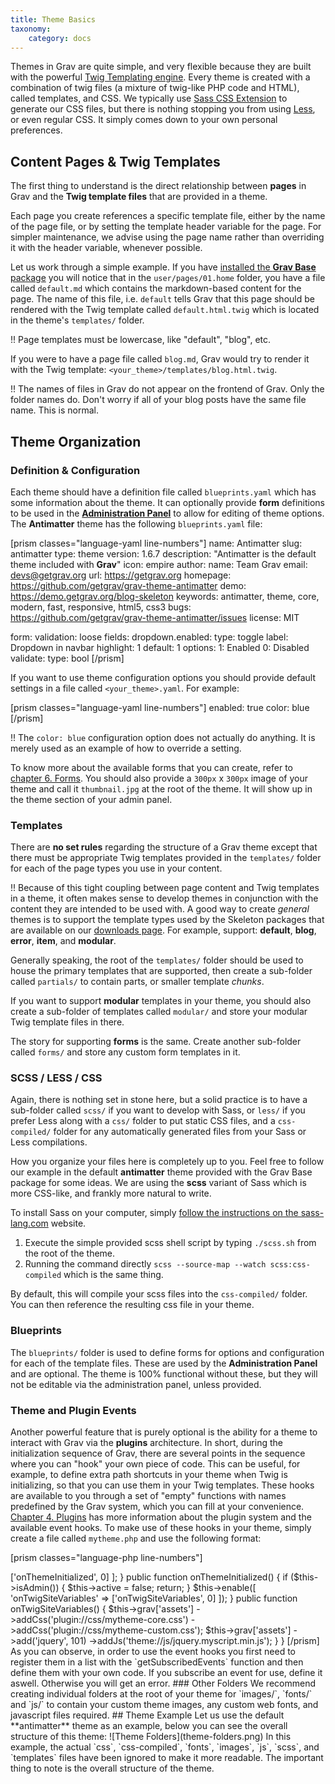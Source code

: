 ```yaml
---
title: Theme Basics
taxonomy:
    category: docs
---
```


Themes in Grav are quite simple, and very flexible because they are built with the powerful [Twig Templating engine](https://twig.sensiolabs.org/). Every theme is created with a combination of twig files (a mixture of twig-like PHP code and HTML), called templates, and CSS. We typically use [Sass CSS Extension](http://sass-lang.com) to generate our CSS files, but there is nothing stopping you from using [Less](http://lesscss.org/), or even regular CSS. It simply comes down to your own personal preferences.

## Content Pages & Twig Templates

The first thing to understand is the direct relationship between **pages** in Grav and the **Twig template files** that are provided in a theme.

Each page you create references a specific template file, either by the name of the page file, or by setting the template header variable for the page.  For simpler maintenance, we advise using the page name rather than overriding it with the header variable, whenever possible.

Let us work through a simple example.  If you have [installed the **Grav Base** package](../../basics/installation) you will notice that in the `user/pages/01.home` folder, you have a file called `default.md` which contains the markdown-based content for the page.  The name of this file, i.e. `default` tells Grav that this page should be rendered with the Twig template called `default.html.twig` which is located in the theme's `templates/` folder.

!! Page templates must be lowercase, like "default", "blog", etc.

If you were to have a page file called `blog.md`, Grav would try to render it with the Twig template: `<your_theme>/templates/blog.html.twig`.

!! The names of files in Grav do not appear on the frontend of Grav. Only the folder names do. Don't worry if all of your blog posts have the same file name. This is normal.

## Theme Organization

### Definition & Configuration

Each theme should have a definition file called `blueprints.yaml` which has some information about the theme.  It can optionally provide **form** definitions to be used in the [**Administration Panel**](../../admin-panel/introduction) to allow for editing of theme options.  The **Antimatter** theme has the following `blueprints.yaml` file:

[prism classes="language-yaml line-numbers"]
name: Antimatter
slug: antimatter
type: theme
version: 1.6.7
description: "Antimatter is the default theme included with **Grav**"
icon: empire
author:
  name: Team Grav
  email: devs@getgrav.org
  url: https://getgrav.org
homepage: https://github.com/getgrav/grav-theme-antimatter
demo: https://demo.getgrav.org/blog-skeleton
keywords: antimatter, theme, core, modern, fast, responsive, html5, css3
bugs: https://github.com/getgrav/grav-theme-antimatter/issues
license: MIT

form:
  validation: loose
  fields:
    dropdown.enabled:
        type: toggle
        label: Dropdown in navbar
        highlight: 1
        default: 1
        options:
          1: Enabled
          0: Disabled
        validate:
          type: bool
[/prism]

If you want to use theme configuration options you should provide default settings in a file called `<your_theme>.yaml`.  For example:

[prism classes="language-yaml line-numbers"]
enabled: true
color: blue
[/prism]

!! The `color: blue` configuration option does not actually do anything. It is merely used as an example of how to override a setting.

To know more about the available forms that you can create, refer to [chapter 6. Forms](../../forms). You should also provide a `300px` x `300px` image of your theme and call it `thumbnail.jpg` at the root of the theme. It will show up in the theme section of your admin panel.

### Templates

There are **no set rules** regarding the structure of a Grav theme except that there must be appropriate Twig templates provided in the `templates/` folder for each of the page types you use in your content.

!! Because of this tight coupling between page content and Twig templates in a theme, it often makes sense to develop themes in conjunction with the content they are intended to be used with.  A good way to create _general_ themes is to support the template types used by the Skeleton packages that are available on our [downloads page](https://getgrav.org/downloads). For example, support: **default**, **blog**, **error**, **item**, and **modular**.

Generally speaking, the root of the `templates/` folder should be used to house the primary templates that are supported, then create a sub-folder called `partials/` to contain parts, or smaller template _chunks_.

If you want to support **modular** templates in your theme, you should also create a sub-folder of templates called `modular/` and store your modular Twig template files in there.

The story for supporting **forms** is the same. Create another sub-folder called `forms/` and store any custom form templates in it.

### SCSS / LESS / CSS

Again, there is nothing set in stone here, but a solid practice is to have a sub-folder called `scss/` if you want to develop with Sass, or `less/` if you prefer Less along with a `css/` folder to put static CSS files, and a `css-compiled/` folder for any automatically generated files from your Sass or Less compilations.

How you organize your files here is completely up to you.  Feel free to follow our example in the default **antimatter** theme provided with the Grav Base package for some ideas.  We are using the **scss** variant of Sass which is more CSS-like, and frankly more natural to write.

To install Sass on your computer, simply [follow the instructions on the sass-lang.com](http://sass-lang.com/install) website.

1. Execute the simple provided scss shell script by typing `./scss.sh` from the root of the theme.
2. Running the command directly `scss --source-map --watch scss:css-compiled` which is the same thing.

By default, this will compile your scss files into the `css-compiled/` folder.  You can then reference the resulting css file in your theme.

### Blueprints

The `blueprints/` folder is used to define forms for options and configuration for each of the template files. These are used by the **Administration Panel** and are optional. The theme is 100% functional without these, but they will not be editable via the administration panel, unless provided.

### Theme and Plugin Events

Another powerful feature that is purely optional is the ability for a theme to interact with Grav via the **plugins** architecture. In short, during the initialization sequence of Grav, there are several points in the sequence where you can "hook" your own piece of code. This can be useful, for example, to define extra path shortcuts in your theme when Twig is initializing, so that you can use them in your Twig templates. These hooks are available to you through a set of "empty" functions with names predefined by the Grav system, which you can fill at your convenience. [Chapter 4. Plugins](../../plugins) has more information about the plugin system and the available event hooks. To make use of these hooks in your theme, simply create a file called `mytheme.php` and use the following format:

[prism classes="language-php line-numbers"]
<?php
namespace Grav\Theme;

use Grav\Common\Theme;

class MyTheme extends Theme
{

    public static function getSubscribedEvents()
    {
        return [
            'onThemeInitialized' => ['onThemeInitialized', 0]
        ];
    }

    public function onThemeInitialized()
    {
        if ($this->isAdmin()) {
            $this->active = false;
            return;
        }

        $this->enable([
            'onTwigSiteVariables' => ['onTwigSiteVariables', 0]
        ]);
    }

    public function onTwigSiteVariables()
    {
        $this->grav['assets']
            ->addCss('plugin://css/mytheme-core.css')
            ->addCss('plugin://css/mytheme-custom.css');

        $this->grav['assets']
            ->add('jquery', 101)
            ->addJs('theme://js/jquery.myscript.min.js');
    }
}
[/prism]

As you can observe, in order to use the event hooks you first need to register them in a list with the `getSubscribedEvents` function and then define them with your own code. If you subscribe an event for use, define it aswell. Otherwise you will get an error.

### Other Folders

We recommend creating individual folders at the root of your theme for `images/`, `fonts/` and `js/` to contain your custom theme images, any custom web fonts, and javascript files required.

## Theme Example

Let us use the default **antimatter** theme as an example, below you can see the overall structure of this theme:

![Theme Folders](theme-folders.png)

In this example, the actual `css`, `css-compiled`, `fonts`, `images`, `js`, `scss`, and `templates` files have been ignored to make it more readable.  The important thing to note is the overall structure of the theme.

